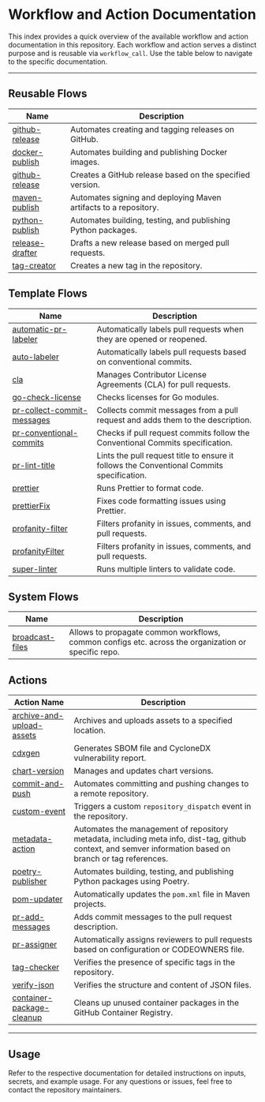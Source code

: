 # Workflow and Action Documentation

This index provides a quick overview of the available workflow and action documentation in this repository. Each workflow and action serves a distinct purpose and is reusable via `workflow_call`. Use the table below to navigate to the specific documentation.

---

## Reusable Flows

| Name                                                   | Description                                                      |
| ------------------------------------------------------ | ---------------------------------------------------------------- |
| [github-release](../docs/reusable/github-release.md)   | Automates creating and tagging releases on GitHub.               |
| [docker-publish](../docs/reusable/docker-publish.md)   | Automates building and publishing Docker images.                 |
| [github-release](../docs/reusable/github-release.md)   | Creates a GitHub release based on the specified version.         |
| [maven-publish](../docs/reusable/maven-publish.md)     | Automates signing and deploying Maven artifacts to a repository. |
| [python-publish](../docs/reusable/python-publish.md)   | Automates building, testing, and publishing Python packages.     |
| [release-drafter](../docs/reusable/release-drafter.md) | Drafts a new release based on merged pull requests.              |
| [tag-creator](../docs/reusable//tag-creator.md)        | Creates a new tag in the repository.                             |

## Template Flows

| Name                                                                               | Description                                                                               |
| ---------------------------------------------------------------------------------- | ----------------------------------------------------------------------------------------- |
| [automatic-pr-labeler](../.github/workflows/automatic-pr-labeler.yaml)             | Automatically labels pull requests when they are opened or reopened.                      |
| [auto-labeler](../.github/workflows/auto-labeler.yaml)                             | Automatically labels pull requests based on conventional commits.                         |
| [cla](../.github/workflows/cla.yaml)                                               | Manages Contributor License Agreements (CLA) for pull requests.                           |
| [go-check-license](../.github/workflows/go-check-license.yaml)                     | Checks licenses for Go modules.                                                           |
| [pr-collect-commit-messages](../.github/workflows/pr-collect-commit-messages.yaml) | Collects commit messages from a pull request and adds them to the description.            |
| [pr-conventional-commits](../.github/workflows/pr-conventional-commits.yaml)       | Checks if pull request commits follow the Conventional Commits specification.             |
| [pr-lint-title](../.github/workflows/pr-lint-title.yaml)                           | Lints the pull request title to ensure it follows the Conventional Commits specification. |
| [prettier](../.github/workflows/prettier.yaml)                                     | Runs Prettier to format code.                                                             |
| [prettierFix](../.github/workflows/prettierFix.yaml)                               | Fixes code formatting issues using Prettier.                                              |
| [profanity-filter](../.github/workflows/profanity-filter.yaml)                     | Filters profanity in issues, comments, and pull requests.                                 |
| [profanityFilter](../.github/workflows/profanityFilter.yaml)                       | Filters profanity in issues, comments, and pull requests.                                 |
| [super-linter](../.github/workflows/super-linter.yaml)                             | Runs multiple linters to validate code.                                                   |

## System Flows

| Name                                                        | Description                                                                                         |
| ----------------------------------------------------------- | --------------------------------------------------------------------------------------------------- |
| [broadcast-files](../.github/workflows/broadcast-files.yml) | Allows to propagate common workflows, common configs etc. across the organization or specific repo. |

## Actions

| Action Name                                                                 | Description                                                                                                                                               |
| --------------------------------------------------------------------------- | --------------------------------------------------------------------------------------------------------------------------------------------------------- |
| [archive-and-upload-assets](../actions/archive-and-upload-assets/README.md) | Archives and uploads assets to a specified location.                                                                                                      |
| [cdxgen](../actions/cdxgen/README.md)                                       | Generates SBOM file and CycloneDX vulnerability report.                                                                                                   |
| [chart-version](../actions/chart-version/README.md)                         | Manages and updates chart versions.                                                                                                                       |
| [commit-and-push](../actions/commit-and-push/README.md)                     | Automates committing and pushing changes to a remote repository.                                                                                          |
| [custom-event](../actions/custom-event/README.md)                           | Triggers a custom `repository_dispatch` event in the repository.                                                                                          |
| [metadata-action](../actions/metadata-action/README.md)                     | Automates the management of repository metadata, including meta info, dist-tag, github context, and semver information based on branch or tag references. |
| [poetry-publisher](../actions/poetry-publisher/README.md)                   | Automates building, testing, and publishing Python packages using Poetry.                                                                                 |
| [pom-updater](../actions/pom-updater/README.md)                             | Automatically updates the `pom.xml` file in Maven projects.                                                                                               |
| [pr-add-messages](../actions/pr-add-messages/README.md)                     | Adds commit messages to the pull request description.                                                                                                     |
| [pr-assigner](../actions/pr-assigner/README.md)                             | Automatically assigns reviewers to pull requests based on configuration or CODEOWNERS file.                                                               |
| [tag-checker](../actions/tag-checker/README.md)                             | Verifies the presence of specific tags in the repository.                                                                                                 |
| [verify-json](../actions/verify-json/README.md)                             | Verifies the structure and content of JSON files.                                                                                                         |
| [container-package-cleanup](../actions/container-package-cleanup/README.md) | Cleans up unused container packages in the GitHub Container Registry.                                                                                     |

---

## Usage

Refer to the respective documentation for detailed instructions on inputs, secrets, and example usage. For any questions or issues, feel free to contact the repository maintainers.
